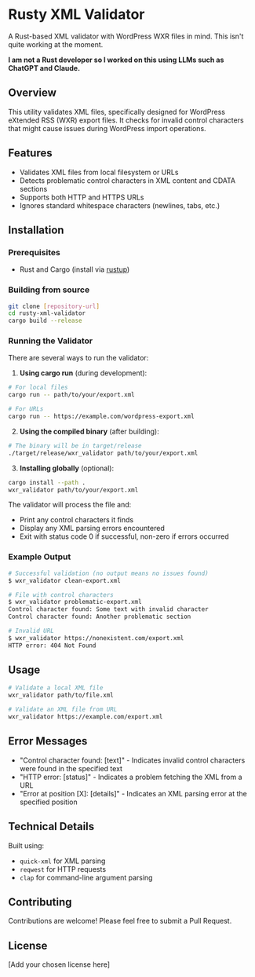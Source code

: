 # Rusty XML Validator

A Rust-based XML validator with WordPress WXR files in mind. This isn't quite working at the moment.

**I am not a Rust developer so I worked on this using LLMs such as ChatGPT and Claude.**

## Overview

This utility validates XML files, specifically designed for WordPress eXtended RSS (WXR) export files. It checks for invalid control characters that might cause issues during WordPress import operations.

## Features

- Validates XML files from local filesystem or URLs
- Detects problematic control characters in XML content and CDATA sections
- Supports both HTTP and HTTPS URLs
- Ignores standard whitespace characters (newlines, tabs, etc.)

## Installation

### Prerequisites
- Rust and Cargo (install via [rustup](https://rustup.rs/))

### Building from source
```bash
git clone [repository-url]
cd rusty-xml-validator
cargo build --release
```

### Running the Validator

There are several ways to run the validator:

1. **Using cargo run** (during development):
```bash
# For local files
cargo run -- path/to/your/export.xml

# For URLs
cargo run -- https://example.com/wordpress-export.xml
```

2. **Using the compiled binary** (after building):
```bash
# The binary will be in target/release
./target/release/wxr_validator path/to/your/export.xml
```

3. **Installing globally** (optional):
```bash
cargo install --path .
wxr_validator path/to/your/export.xml
```

The validator will process the file and:
- Print any control characters it finds
- Display any XML parsing errors encountered
- Exit with status code 0 if successful, non-zero if errors occurred

### Example Output

```bash
# Successful validation (no output means no issues found)
$ wxr_validator clean-export.xml

# File with control characters
$ wxr_validator problematic-export.xml
Control character found: Some text with invalid character
Control character found: Another problematic section

# Invalid URL
$ wxr_validator https://nonexistent.com/export.xml
HTTP error: 404 Not Found
```

## Usage

```bash
# Validate a local XML file
wxr_validator path/to/file.xml

# Validate an XML file from URL
wxr_validator https://example.com/export.xml
```

## Error Messages

- "Control character found: [text]" - Indicates invalid control characters were found in the specified text
- "HTTP error: [status]" - Indicates a problem fetching the XML from a URL
- "Error at position [X]: [details]" - Indicates an XML parsing error at the specified position

## Technical Details

Built using:
- `quick-xml` for XML parsing
- `reqwest` for HTTP requests
- `clap` for command-line argument parsing

## Contributing

Contributions are welcome! Please feel free to submit a Pull Request.

## License

[Add your chosen license here]
